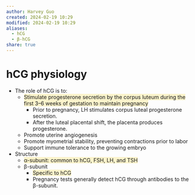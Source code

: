 ```yaml
---
author: Harvey Guo
created: 2024-02-19 10:29
modified: 2024-02-19 10:29
aliases:
  - hCG
  - β-hCG
share: true
---
```


# hCG physiology
- The role of hCG is to:  
	- <span style="background:rgba(240, 200, 0, 0.2)">Stimulate progesterone secretion by the corpus luteum during the first 3–6 weeks of gestation to maintain pregnancy</span>  
		- Prior to pregnancy, LH stimulates corpus luteal progesterone secretion.  
		- After the luteal placental shift, the placenta produces progesterone.  
	- Promote uterine angiogenesis
	- Promote myometrial stability, preventing contractions prior to labor
	- Support immune tolerance to the growing embryo 
- Structure
	- <span style="background:rgba(240, 200, 0, 0.2)">α-subunit: common to hCG, FSH, LH, and TSH </span>
	- β-subunit
		- <span style="background:rgba(240, 200, 0, 0.2)">Specific to hCG </span>
		- Pregnancy tests generally detect hCG through antibodies to the β-subunit.
